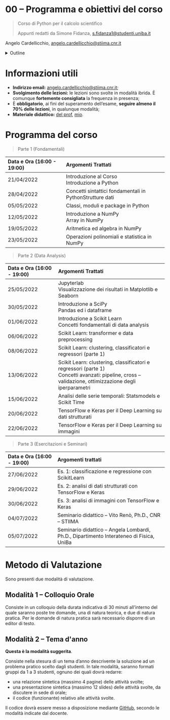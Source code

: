 # 00 – Programma e obiettivi del corso

> Corso di Python per il calcolo scientifico
>
> Appunti redatti da Simone Fidanza, s.fidanza1@studenti.uniba.it

Angelo Cardellicchio, angelo.cardellicchio@stiima.cnr.it

<details>
    <summary>Outline</summary>

<!-- TOC -->

1. [00 – Programma e obiettivi del corso](#00--programma-e-obiettivi-del-corso)
2. [Informazioni utili](#informazioni-utili)
3. [Programma del corso](#programma-del-corso)
4. [Metodo di Valutazione](#metodo-di-valutazione)
   1. [Modalità $1$ – Colloquio Orale](#modalità-1--colloquio-orale)
   2. [Modalità $2$ – Tema d'anno](#modalità-2--tema-danno)

<!-- /TOC -->
</details>

# Informazioni utili

- **Indirizzo email:** angelo.cardellicchio@stiima.cnr.it;
- **Svolgimento delle lezioni:** le lezioni sono svolte in modalità ibrida. È
  comunque **fortemente consigliata** la frequenza in presenza;
- È **obbligatorio**, ai fini del superamento dell’esame, **seguire almeno il
  70% delle lezioni**, in qualunque modalità;
- **Materiale didattico:** [del prof](https://python.angelocardellicchio.it),
  [mio](https://www.github.com/sRavioli/pythoncs).

# Programma del corso

> Parte $1$ (Fondamentali)

<!-- markdownlint-disable MD013 -->

| Data e Ora ($16$:$00$ - $19$:$00$) | Argomenti Trattati                                       |
| :--------------------------------- | :------------------------------------------------------- |
| $21/04/2022$                       | Introduzione al Corso <br/>Introduzione a Python         |
| $28/04/2022$                       | Concetti sintattici fondamentali in PythonStrutture dati |
| $05/05/2022$                       | Classi, moduli e package in Python                       |
| $12/05/2022$                       | Introduzione a NumPy <br/> Array in NumPy                |
| $19/05/2022$                       | Aritmetica ed algebra in NumPy                           |
| $23/05/2022$                       | Operazioni polinomiali e statistica in NumPy             |

> Parte $2$ (Data Analysis)

| Data e Ora ($16$:$00$ - $19$:$00$) | Argomenti Trattati                                                                                                                                           |
| :--------------------------------- | :----------------------------------------------------------------------------------------------------------------------------------------------------------- |
| $25/05/2022$                       | Jupyterlab <br/> Visualizzazione dei risultati in Matplotlib e Seaborn                                                                                       |
| $30/05/2022$                       | Introduzione a SciPy <br/> Pandas ed i dataframe                                                                                                             |
| $01/06/2022$                       | Introduzione a Scikit Learn <br/> Concetti fondamentali di data analysis                                                                                     |
| $06/06/2022$                       | Scikit Learn: transformer e data preprocessing                                                                                                               |
| $08/06/2022$                       | Scikit Learn: clustering, classificatori e regressori (parte 1)                                                                                              |
| $13/06/2022$                       | Scikit Learn: clustering, classificatori e regressori (parte $1$) <br/> Concetti avanzati: pipeline, cross – validazione, ottimizzazione degli iperparametri |
| $15/06/2022$                       | Analisi delle serie temporali: Statsmodels e Scikit Time                                                                                                     |
| $20/06/2022$                       | TensorFlow e Keras per il Deep Learning su dati strutturati                                                                                                  |
| $22/06/2022$                       | TensorFlow e Keras per il Deep Learning su immagini                                                                                                          |

> Parte $3$ (Esercitazioni e Seminari)

| Data e Ora ($16$:$00$ - $19$:$00$) | Argomenti trattati                                                                      |
| :--------------------------------- | :-------------------------------------------------------------------------------------- |
| $27/06/2022$                       | Es. $1$: classificazione e regressione con ScikitLearn                                  |
| $29/06/2022$                       | Es. $2$: analisi di dati strutturati con TensorFlow e Keras                             |
| $30/06/2022$                       | Es. $3$: analisi di immagini con TensorFlow e Keras                                     |
| $04/07/2022$                       | Seminario didattico – Vito Renò, Ph.D., CNR – STIIMA                                    |
| $05/07/2022$                       | Seminario didattico – Angela Lombardi, Ph.D., Dipartimento Interateneo di Fisica, UniBa |

<!-- markdown-lint enable MD013 -->

# Metodo di Valutazione

Sono presenti due modalità di valutazione.

## Modalità $1$ – Colloquio Orale

Consiste in un colloquio della durata indicativa di $30$ minuti all’interno del
quale saranno poste tre domande, una di natura teorica, e due di natura
pratica. Per le domande di natura pratica sarà necessario disporre di un
editor di testo.

## Modalità $2$ – Tema d'anno

**Questa è la modalità suggerita**.

Consiste nella stesura di un tema d’anno descrivente la soluzione ad un
problema pratico scelto dagli studenti.
In tale modalità, saranno formati gruppi da $1$ a $3$ studenti, ognuno dei quali
dovrà redarre:

- una relazione sintetica (massimo $4$ pagine) delle attività svolte;
- una presentazione sintetica (massimo $12$ slides) delle attività svolte, da
  discutere in sede di orale;
- il codice (funzionante) relativo alle attività svolte.

Il codice dovrà essere messo a disposizione mediante
[GitHub](https://www.github.com/), secondo le modalità indicate dal docente.
